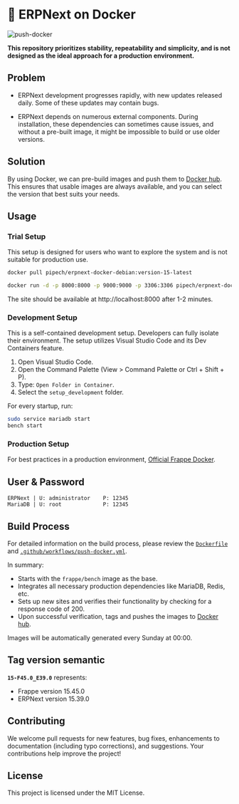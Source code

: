 # :whale: ERPNext on Docker

![push-docker](https://github.com/pipech/erpnext-docker-debian/actions/workflows/push-docker.yml/badge.svg)

**This repository prioritizes stability, repeatability and simplicity, and is not designed as the ideal approach for a production environment.**

## Problem

- ERPNext development progresses rapidly, with new updates released daily. Some of these updates may contain bugs.

- ERPNext depends on numerous external components. During installation, these dependencies can sometimes cause issues, and without a pre-built image, it might be impossible to build or use older versions.

## Solution

By using Docker, we can pre-build images and push them to [Docker hub](https://hub.docker.com/r/pipech/erpnext-docker-debian/). This ensures that usable images are always available, and you can select the version that best suits your needs.

## Usage

### Trial Setup

This setup is designed for users who want to explore the system and is not suitable for production use.

```sh
docker pull pipech/erpnext-docker-debian:version-15-latest

docker run -d -p 8000:8000 -p 9000:9000 -p 3306:3306 pipech/erpnext-docker-debian:version-15-latest
```

The site should be available at http://localhost:8000 after 1-2 minutes.

### Development Setup

This is a self-contained development setup. Developers can fully isolate their environment. The setup utilizes Visual Studio Code and its Dev Containers feature.

1. Open Visual Studio Code.
1. Open the Command Palette (View > Command Palette or Ctrl + Shift + P).
1. Type: `Open Folder in Container`.
1. Select the `setup_development` folder.

For every startup, run:

```sh
sudo service mariadb start
bench start
```

### Production Setup

For best practices in a production environment, [Official Frappe Docker](https://github.com/frappe/frappe_docker).

## User & Password

```
ERPNext | U: administrator    P: 12345
MariaDB | U: root             P: 12345
```

## Build Process

For detailed information on the build process, please review the [`Dockerfile`](./Dockerfile) and [`.github/workflows/push-docker.yml`](./.github/workflows/push-docker.yml).

In summary:

- Starts with the `frappe/bench` image as the base.
- Integrates all necessary production dependencies like MariaDB, Redis, etc.
- Sets up new sites and verifies their functionality by checking for a response code of 200.
- Upon successful verification, tags and pushes the images to [Docker hub](https://hub.docker.com/r/pipech/erpnext-docker-debian/).

Images will be automatically generated every Sunday at 00:00.

## Tag version semantic

**`15-F45.0_E39.0`** represents:

- Frappe version 15.45.0
- ERPNext version 15.39.0

## Contributing

We welcome pull requests for new features, bug fixes, enhancements to documentation (including typo corrections), and suggestions. Your contributions help improve the project!

## License

This project is licensed under the MIT License.
